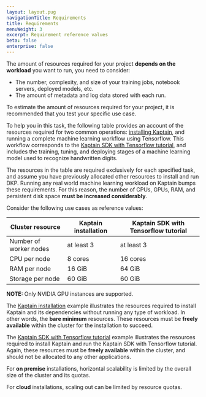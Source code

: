 ```yaml
---
layout: layout.pug
navigationTitle: Requirements
title: Requirements
menuWeight: 3
excerpt: Requirement reference values
beta: false
enterprise: false
---
```


The amount of resources required for your project **depends on the workload** you want to run, you need to consider:

- The number, complexity, and size of your training jobs, notebook servers, deployed models, etc.
- The amount of metadata and log data stored with each run.

To estimate the amount of resources required for your project, it is recommended that you test your specific use case.

To help you in this task, the following table provides an account of the resources required for two common operations: [installing Kaptain][install], and running a complete machine learning workflow using Tensorflow. This workflow corresponds to the [Kaptain SDK with Tensorflow tutorial][tensorflow], and includes the training, tuning, and deploying stages of a machine learning model used to recognize handwritten digits.

The resources in the table are required exclusively for each specified task, and assume you have previously allocated other resources to install and run DKP. Running any real world machine learning workload on Kaptain bumps these requirements. For this reason, the number of CPUs, GPUs, RAM, and persistent disk space **must be increased considerably**.

Consider the following use cases as reference values:

| Cluster resource       | Kaptain installation | Kaptain SDK with Tensorflow tutorial |
|------------------------|----------------------|--------------------------------------|
| Number of worker nodes | at least 3           | at least 3                           |
| CPU per node           | 8 cores              | 16 cores                             |
| RAM per node           | 16 GiB               | 64 GiB                               |
| Storage per node       | 60 GiB               | 60 GiB                               |

<p class="message--note"><strong>NOTE: </strong>Only NVIDIA GPU instances are supported.</p>

The [Kaptain installation][install] example illustrates the resources required to install Kaptain and its dependencies without running any type of workload. In other words, the **bare minimum** resources. These resources must be **freely available** within the cluster for the installation to succeed.

The [Kaptain SDK with Tensorflow tutorial][tensorflow] example illustrates the resources required to install Kaptain and run the Kaptain SDK with Tensorflow tutorial. Again, these resources must be **freely available** within the cluster, and should not be allocated to any other applications.

For **on premise** installations, horizontal scalability is limited by the overall size of the cluster and its quotas.

For **cloud** installations, scaling out can be limited by resource quotas.

[install]: ../
[tensorflow]: ../../tutorials/sdk/tensorflow/
